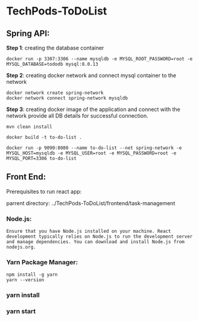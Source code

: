 # TechPods-ToDoList


## Spring API: 

**Step 1**: creating the database container 
```
docker run -p 3307:3306 --name mysqldb -e MYSQL_ROOT_PASSWORD=root -e MYSQL_DATABASE=tododb mysql:8.0.13
```

**Step 2**: creating docker network and connect mysql container to the network
```
docker network create spring-network
docker network connect spring-network mysqldb
```

**Step 3**: creating docker image of the application and connect with the network
            provide all DB details for successful connection.
```
mvn clean install

docker build -t to-do-list .

docker run -p 9090:8080 --name to-do-list --net spring-network -e MYSQL_HOST=mysqldb -e MYSQL_USER=root -e MYSQL_PASSWORD=root -e MYSQL_PORT=3306 to-do-list
```

## Front End: 

Prerequisites to run react app: 

parrent directory: ../TechPods-ToDoList/frontend/task-management

### Node.js: 
```
Ensure that you have Node.js installed on your machine. React development typically relies on Node.js to run the development server and manage dependencies. You can download and install Node.js from nodejs.org.
```

### Yarn Package Manager:
```
npm install -g yarn
yarn --version
```

### yarn install

### yarn start



